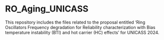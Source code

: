 # RO_Aging_UNICASS
This repository includes the files related to the proposal entitled ‘Ring Oscillators Frequency degradation for Reliability characterization with Bias temperature instability (BTI) and hot carrier (HC) effects’ for UNICASS 2024.
